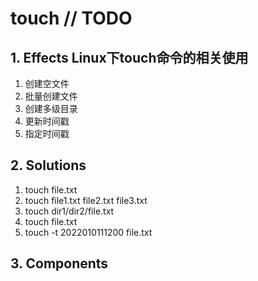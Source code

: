 # touch // TODO

## 1. **Effects** Linux下touch命令的相关使用

1. 创建空文件
2. 批量创建文件
3. 创建多级目录
4. 更新时间戳
5. 指定时间戳

## 2. **Solutions**

1. touch file.txt
2. touch file1.txt file2.txt file3.txt
3. touch dir1/dir2/file.txt
4. touch file.txt
5. touch -t 2022010111200 file.txt

## 3. **Components**
